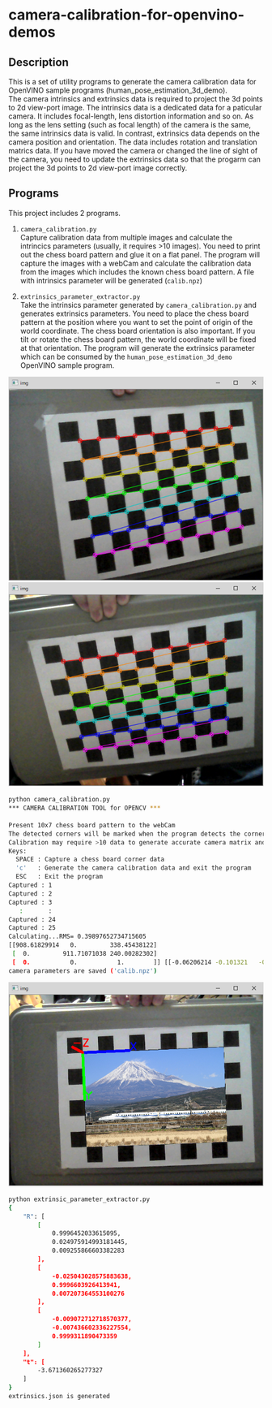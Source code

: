 # camera-calibration-for-openvino-demos

## Description
This is a set of utility programs to generate the camera calibration data for OpenVINO sample programs (human_pose_estimation_3d_demo).  
The camera intrinsics and extrinsics data is required to project the 3d points to 2d view-port image. The intrinsics data is a dedicated data for a paticular camera. It includes focal-length, lens distortion information and so on. As long as the lens setting (such as focal length) of the camera is the same, the same intrinsics data is valid. In contrast, extrinsics data depends on the camera position and orientation. The data includes rotation and translation matrics data. If you have moved the camera or changed the line of sight of the camera, you need to update the extrinsics data so that the progarm can project the 3d points to 2d view-port image correctly.  

## Programs
This project includes 2 programs.
1. `camera_calibration.py`  
 Capture calibration data from multiple images and calculate the intrincics parameters (usually, it requires >10 images). You need to print out the chess board pattern and glue it on a flat panel. The program will capture the images with a webCam and calculate the calibration data from the images which includes the known chess board pattern. A file with intrinsics parameter will be generated (`calib.npz`)  

2. `extrinsics_parameter_extractor.py`  
Take the intrinsics parameter generated by `camera_calibration.py` and generates extrinsics parameters. You need to place the chess board pattern at the position where you want to set the point of origin of the world coordinate. The chess board orientation is also important. If you tilt or rotate the chess board pattern, the world coordinate will be fixed at that orientation. The program will generate the extrinsics parameter which can be consumed by the `human_pose_estimation_3d_demo` OpenVINO sample program.  

![ext](./resources/intrinsics1.png)
![ext](./resources/intrinsics2.png)
```sh
python camera_calibration.py
*** CAMERA CALIBRATION TOOL for OPENCV ***

Present 10x7 chess board pattern to the webCam
The detected corners will be marked when the program detects the corners
Calibration may require >10 data to generate accurate camera matrix and distortion data
Keys:
  SPACE : Capture a chess board corner data
  'c'   : Generate the camera calibration data and exit the program
  ESC   : Exit the program
Captured : 1
Captured : 2
Captured : 3
   :       :
Captured : 24
Captured : 25
Calculating...RMS= 0.39897652734715605
[[908.61829914   0.         338.45438122]
 [  0.         911.71071038 240.00282302]
 [  0.           0.           1.        ]] [[-0.06206214 -0.101321   -0.00262832 -0.00189168  1.00581181]]
camera parameters are saved ('calib.npz')
```
![ext](./resources/extrinsics.png)
```sh
python extrinsic_parameter_extractor.py
{
    "R": [
        [
            0.9996452033615095,
            0.024975914993181445,
            0.009255866603382283
        ],
        [
            -0.025043028575883638,
            0.9996603926413941,
            0.007207364553100276
        ],
        [
            -0.009072712718570377,
            -0.007436602336227554,
            0.9999311890473359
        ]
    ],
    "t": [
        -3.671360265277327
    ]
}
extrinsics.json is generated
```
